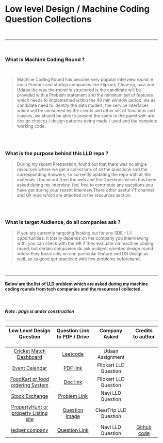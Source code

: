 # Low level Design / Machine Coding Question Collections

<br />

---
<br />

### What is Machine Coding Round ?
<br />

> Machine Coding Round has become very popular interview round in most Product and startup companies like Flipkart, Cleartrip, navi and Udaan,the way the round is structured is
 the candidate will be provided with a Problem statement and the minimum set of features which needs to implemented within the 90 min window period,
 we as candidate need to identity the data models, the service interfaces which will be consumed by the clients and other set of functions and classes, we should be able to present the same to the panel with are design choices / design patterns being made / used and the complete working code.

<br />
<br />

### What is the purpose behind this LLD repo ?
> During my recent Preparation, found out that there was no single resources where we get a collections of all the questions and the corresponding Answers,
so currently updating the repo with all the materials I found out from the web and the Questions which has been asked during my interview.
feel free to contribute any questions you have got during your recent interview.There other useful YT channel and Git repo
which are attached in the resources section.

<br />
<br />

### What is target Audience, do all companies ask ?
> If you are currently targeting/looking out for any SDE - I,II opportunities.
It totally depends on the company you interviewing with, you can check with the HR if they evaluate via machine coding round,
but certain companies do ask a object oriented design round where they focus only on one particular feature and DB design as well, so its good get practiced
with few problems beforehand.

<br />

---

#### Below are the list of LLD problem which are asked during my machine coding rounds from tech companies and the resources I collected.
<br />


##### Note : page is under construction
---

|                                Low Level Design Question <br></br>                                	|                                    Question Link to PDF / Drive <br></br>                                   	|         Company Asked<br></br>         	|                   Credits to author <br></br>                  	|
|:-------------------------------------------------------------------------------------------------:	|:-----------------------------------------------------------------------------------------------------------:	|:--------------------------------------:	|:--------------------------------------------------------------:	|
| [Cricket Match Dashboard](https://github.com/kumaransg/LLD/tree/main/Cricket%20Match%20Dashboard) 	| [Leetcode](https://leetcode.com/discuss/interview-question/990227/udaan-assignment-cricket-match-dashboard) 	| Udaan Assignment                       	|                                                                	|
| [Event Calendar](https://github.com/kumaransg/LLD/tree/main/Event_calendar_flipkart)              	| [PDF link](https://github.com/kumaransg/LLD/blob/main/Event_calendar_flipkart/Event%20Calendar.pdf)         	| Flipkart LLD Question                  	|                                                                	|
| [FoodKart or food ordering System](https://github.com/kumaransg/LLD/tree/main/FoodKart)           	| [Doc link](https://docs.google.com/document/d/1Bmkz9omByHqVvwU45cvkBRSwJAPKw9yaDsRlEnCg_lg/edit#)           	| Flipkart LLD Question                  	|                                                                	|
| [Stock Exchange](https://github.com/kumaransg/LLD/tree/main/StockExchange)                        	| [Problem Link](https://github.com/kumaransg/LLD/tree/main/StockExchange)                                    	| Navi LLD Question                      	|                                                                	|
| [PropertyHunt or property Listing site](https://github.com/kumaransg/LLD/tree/main/PropertyHunt)  	| [Question image](https://github.com/kumaransg/LLD/tree/main/PropertyHunt/Question%20Image)                  	| ClearTrip LLD Question                 	|                                                                	|
| [ledger company](https://github.com/kumaransg/LLD/tree/main/ledger_company_navi)                  	| [Question Link](https://www.geektrust.in/coding-problem/backend/ledger-co)                                  	| Navi LLD Question                      	| [Github code](https://github.com/gauravmassand/ledger-company) 	|